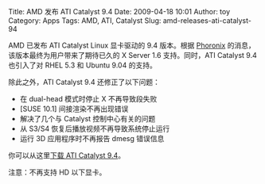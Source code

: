 Title: AMD 发布 ATI Catalyst 9.4
Date: 2009-04-18 10:01
Author: toy
Category: Apps
Tags: AMD, ATI, Catalyst
Slug: amd-releases-ati-catalyst-94

AMD 已发布 ATI Catalyst Linux 显卡驱动的 9.4 版本。根据
[Phoronix](http://www.phoronix.com/scan.php?page=article&item=amd\_catalyst\_94#=1)
的消息，该版本最终为用户带来了期待已久的 X Server 1.6 支持。同时，ATI
Catalyst 9.4 也引入了对 RHEL 5.3 和 Ubuntu 9.04 的支持。

除此之外，ATI Catalyst 9.4 还修正了以下问题：

* 在 dual-head 模式时停止 X 不再导致段失败  
* [SUSE 10.1] 间接渲染不再出现错误  
* 解决了几个与 Catalyst 控制中心有关的问题  
* 从 S3/S4 恢复后播放视频不再导致系统停止运行  
* 运行 3D 应用程序时不再报告 dmesg 错误信息

你可以从这里[下载 ATI Catalyst
9.4](http://www2.ati.com/drivers/linux/ati-driver-installer-9-4-x86.x86\_64.run)。

注意：不再支持 HD 以下显卡。
